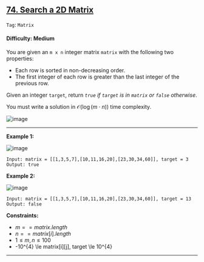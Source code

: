 ## [74. Search a 2D Matrix](https://leetcode.com/problems/search-a-2d-matrix/)

```Tag```: ```Matrix```

#### Difficulty: Medium

You are given an ```m x n``` integer matrix ```matrix``` with the following two properties:

- Each row is sorted in non-decreasing order.
- The first integer of each row is greater than the last integer of the previous row.

Given an integer ```target```, return _```true``` if ```target``` is in ```matrix``` or ```false``` otherwise_.

You must write a solution in $\mathcal{O}(\log(m \cdot n))$ time complexity.

![image](https://github.com/quananhle/Python/assets/35042430/d8393bba-bcd0-4328-abbc-a91005908fd6)

---

__Example 1:__

![image](https://assets.leetcode.com/uploads/2020/10/05/mat.jpg)
```
Input: matrix = [[1,3,5,7],[10,11,16,20],[23,30,34,60]], target = 3
Output: true
```

__Example 2:__

![image](https://assets.leetcode.com/uploads/2020/10/05/mat2.jpg)
```
Input: matrix = [[1,3,5,7],[10,11,16,20],[23,30,34,60]], target = 13
Output: false
```

__Constraints:__

- $m == matrix.length$
- $n == matrix[i].length$
- $1 \le m, n \le 100$
- -10^{4} \le matrix[i][j], target \le 10^{4}

---
